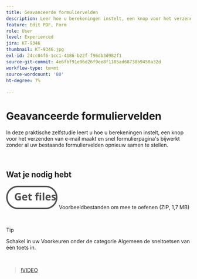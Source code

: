 ```yaml
---
title: Geavanceerde formuliervelden
description: Leer hoe u berekeningen instelt, een knop voor het verzenden van e-mail maakt en snel formulierpagina's bijwerkt zonder al uw bestaande formuliervelden opnieuw samen te stellen
feature: Edit PDF, Form
role: User
level: Experienced
jira: KT-9346
thumbnail: KT-9346.jpg
exl-id: 24cc04f6-1cc1-4186-b22f-f96db3d982f1
source-git-commit: 4e6fbf91e96d26f9ee8f1105ad68738b9450a32d
workflow-type: tm+mt
source-wordcount: '80'
ht-degree: 7%

---
```


# Geavanceerde formuliervelden

In deze praktische zelfstudie leert u hoe u berekeningen instelt, een knop voor het verzenden van e-mail maakt en snel formulierpagina&#39;s bijwerkt zonder al uw bestaande formuliervelden opnieuw samen te stellen.

<br>

## Wat je nodig hebt

[![Bestanden ophalen](../assets/Getfiles.svg)](../assets/ProjectEstimate.zip)
Voorbeeldbestanden om mee te oefenen (ZIP, 1,7 MB)

<br>

>[!TIP]
>
>Schakel in uw Voorkeuren onder de categorie Algemeen de sneltoetsen van één toets in.

<br>

>[!VIDEO](https://video.tv.adobe.com/v/3446337?quality=12&learn=on&hidetitle=true&captions=dut)
